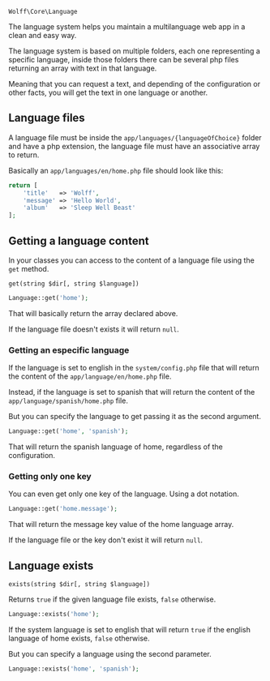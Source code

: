 `Wolff\Core\Language`

The language system helps you maintain a multilanguage web app in a clean and easy way.

The language system is based on multiple folders, each one representing a specific language, inside those folders there can be several php files returning an array with text in that language.

Meaning that you can request a text, and depending of the configuration or other facts, you will get the text in one language or another.

## Language files

A language file must be inside the `app/languages/{languageOfChoice}` folder and have a php extension, the language file must have an associative array to return.

Basically an `app/languages/en/home.php` file should look like this:

```php
return [
    'title'   => 'Wolff',
    'message' => 'Hello World',
    'album'   => 'Sleep Well Beast'
];
```

## Getting a language content

In your classes you can access to the content of a language file using the `get` method.

`get(string $dir[, string $language])`

```php
Language::get('home');
```

That will basically return the array declared above.

If the language file doesn't exists it will return `null`.

### Getting an especific language

If the language is set to english in the `system/config.php` file that will return the content of the `app/language/en/home.php` file.

Instead, if the language is set to spanish that will return the content of the `app/language/spanish/home.php` file.

But you can specify the language to get passing it as the second argument.

```php
Language::get('home', 'spanish');
```

That will return the spanish language of home, regardless of the configuration.

### Getting only one key

You can even get only one key of the language. Using a dot notation.

```php
Language::get('home.message');
```

That will return the message key value of the home language array.

If the language file or the key don't exist it will return `null`.

## Language exists

`exists(string $dir[, string $language])`

Returns `true` if the given language file exists, `false` otherwise.

```php
Language::exists('home');
```

If the system language is set to english that will return `true` if the english language of home exists, `false` otherwise.

But you can specify a language using the second parameter.

```php
Language::exists('home', 'spanish');
```
